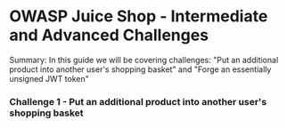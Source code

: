 # OWASP Juice Shop - Intermediate and Advanced Challenges

Summary: In this guide we will be covering challenges: "Put an additional product into another user's shopping basket" and "Forge an essentially unsigned JWT token"

### Challenge 1 - Put an additional product into another user's shopping basket
